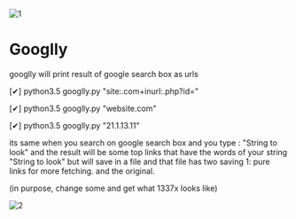 ![1](https://user-images.githubusercontent.com/48766198/78979381-6c0c3580-7b24-11ea-8963-8f95db02c536.png)
# Googlly
googlly will print result of google search box as urls

[✔] python3.5 googlly.py "site:.com+inurl:.php?id="

[✔] python3.5 googlly.py "website.com"

[✔] python3.5 googlly.py "21.1.13.11"

its same when you search on google search box and you type : "String to look" 
and the result will be some top links that have the words of your string "String to look" but will save 
in a file and that file has two saving 1: pure links for more fetching. and the original.

(in purpose, change some and get what 1337x looks like)


![2](https://user-images.githubusercontent.com/48766198/78979383-6d3d6280-7b24-11ea-8e88-037326bed18f.png)

